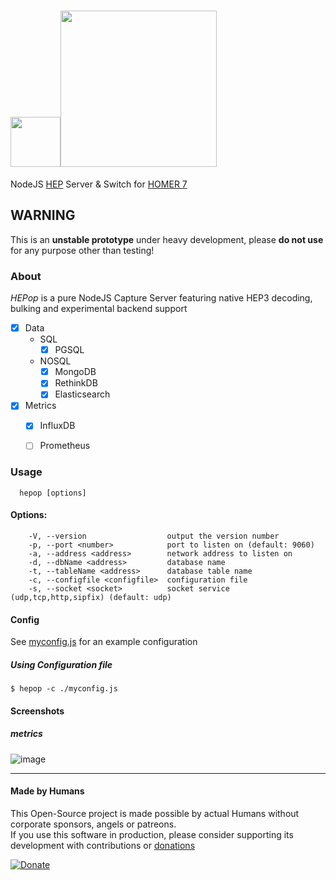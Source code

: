 

# <img src="https://d30y9cdsu7xlg0.cloudfront.net/png/30712-200.png" width=80><img src="https://user-images.githubusercontent.com/1423657/38167108-1797647a-3530-11e8-9cef-349459d8fa21.png" width=250>
NodeJS [HEP](https://hep.sipcapture.org) Server & Switch for [HOMER 7](https://github.com/sipcapture/homer) 

## WARNING
This is an **unstable prototype** under heavy development, please **do not use** for any purpose other than testing!

### About

*HEPop* is a pure NodeJS Capture Server featuring native HEP3 decoding, bulking and experimental backend support

- [x] Data
  - SQL
    - [x] PGSQL
  - NOSQL
    - [x] MongoDB
    - [x] RethinkDB
    - [x] Elasticsearch
- [x] Metrics
  - [x] InfluxDB
  - [ ] Prometheus


### Usage
```
  hepop [options]
```

#### Options:
```
    -V, --version                  output the version number
    -p, --port <number>            port to listen on (default: 9060)
    -a, --address <address>        network address to listen on
    -d, --dbName <address>         database name
    -t, --tableName <address>      database table name
    -c, --configfile <configfile>  configuration file
    -s, --socket <socket>          socket service (udp,tcp,http,sipfix) (default: udp)
```
#### Config
See [myconfig.js](https://github.com/sipcapture/HEPop/blob/master/myconfig.js) for an example configuration


##### Using Configuration file
```
$ hepop -c ./myconfig.js
```

#### Screenshots
##### metrics
![image](https://user-images.githubusercontent.com/1423657/38167092-d89ebeb2-352f-11e8-8a67-7ada2fa1967e.png)

----

#### Made by Humans
This Open-Source project is made possible by actual Humans without corporate sponsors, angels or patreons.<br>
If you use this software in production, please consider supporting its development with contributions or [donations](https://www.paypal.com/cgi-bin/webscr?cmd=_donations&business=donation%40sipcapture%2eorg&lc=US&item_name=SIPCAPTURE&no_note=0&currency_code=EUR&bn=PP%2dDonationsBF%3abtn_donateCC_LG%2egif%3aNonHostedGuest)

[![Donate](https://www.paypalobjects.com/en_US/i/btn/btn_donateCC_LG.gif)](https://www.paypal.com/cgi-bin/webscr?cmd=_donations&business=donation%40sipcapture%2eorg&lc=US&item_name=SIPCAPTURE&no_note=0&currency_code=EUR&bn=PP%2dDonationsBF%3abtn_donateCC_LG%2egif%3aNonHostedGuest) 
